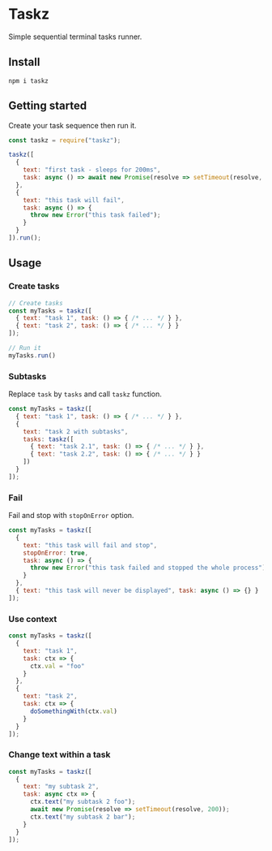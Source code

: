 # Taskz

Simple sequential terminal tasks runner.

## Install

```
npm i taskz
```

## Getting started

Create your task sequence then run it.

```js
const taskz = require("taskz");

taskz([
  {
    text: "first task - sleeps for 200ms",
    task: async () => await new Promise(resolve => setTimeout(resolve, 200));
  },
  {
    text: "this task will fail",
    task: async () => {
      throw new Error("this task failed");
    }
  }
]).run();
```

## Usage

### Create tasks

```js
// Create tasks
const myTasks = taskz([
  { text: "task 1", task: () => { /* ... */ } },
  { text: "task 2", task: () => { /* ... */ } }
]);

// Run it
myTasks.run()
```

### Subtasks

Replace `task` by `tasks` and call `taskz` function.

```js
const myTasks = taskz([
  { text: "task 1", task: () => { /* ... */ } },
  { 
    text: "task 2 with subtasks", 
    tasks: taskz([
      { text: "task 2.1", task: () => { /* ... */ } },
      { text: "task 2.2", task: () => { /* ... */ } }
    ]) 
  }
]);
```

### Fail

Fail and stop with `stopOnError` option.

```js
const myTasks = taskz([
  {
    text: "this task will fail and stop",
    stopOnError: true,
    task: async () => {
      throw new Error("this task failed and stopped the whole process");
    }
  },
  { text: "this task will never be displayed", task: async () => {} }
]);
```

### Use context

```js
const myTasks = taskz([
  { 
    text: "task 1", 
    task: ctx => { 
      ctx.val = "foo" 
    } 
  },
  { 
    text: "task 2", 
    task: ctx => { 
      doSomethingWith(ctx.val) 
    } 
  }
]);
```

### Change text within a task

```js
const myTasks = taskz([
  {
    text: "my subtask 2",
    task: async ctx => {
      ctx.text("my subtask 2 foo");
      await new Promise(resolve => setTimeout(resolve, 200));
      ctx.text("my subtask 2 bar");
    }
  }
]);
```
